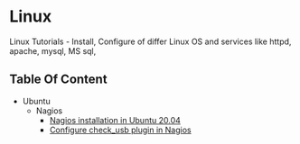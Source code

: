 # Linux
Linux Tutorials - Install, Configure of differ Linux OS and services like httpd, apache, mysql, MS sql, 

## Table Of Content

- Ubuntu
	- Nagios
		- [Nagios installation in Ubuntu 20.04](/Ubuntu/nagios/nagios-installation_on_ubuntu-20.04.md)
        - [Configure check_usb plugin in Nagios](/Ubuntu/nagios/nagios-configuration_of_check_usb.md)
